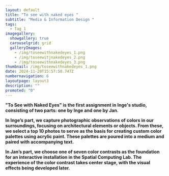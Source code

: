 ```yaml
---
layout: default
title: "To see with naked eyes "
subtitle: "Media & Information Design "
tags:
  - Tag 1
imagegallery:
  showgallery: true
  carouselgrid: grid
  galleryImages:
    - /img/toseewithnakedeyes_1.png
    - /img/toseewitjnakedeyes_2.png
    - /img/toseewithnakedeyes_3.png
thumbnail: /img/toseewithnakedeyes_1.png
date: 2024-11-28T15:57:50.747Z
numbernavigation: 6
layoutpage: layout3
description: ""
promoted: "0"
---
```

**"To See with Naked Eyes" is the first assignment in Inge's studio, consisting of two parts: one by Inge and one by Jan.**

**In Inge’s part, we capture photographic observations of colors in our surroundings, focusing on architectural elements or objects. From these, we select a top 10 photos to serve as the basis for creating custom color palettes using acrylic paint. These palettes are poured into a medium and paired with accompanying text.**

**In Jan’s part, we choose one of seven color contrasts as the foundation for an interactive installation in the Spatial Computing Lab. The experience of the color contrast takes center stage, with the visual effects being developed later.**